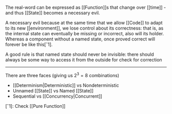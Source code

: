 The real-word can be expressed as [[Function]]s that change over [[time]] - and thus [[State]] becomes a necessary evil.

A necessary evil because at the same time that we allow [[Code]] to adapt to its new [[environment]], we lose control about its correctness: that is, as the internal state can eventually be missing or incorrect, also will its holder. Whereas a component without a named state, once proved correct will forever be like this[ˆ1].

A good rule is that named state should never be invisible: there should always be some way to access it from the outside for check for correction

---

There are three faces (giving us $2^{3} = 8$ combinations)

- [[Determinism|Deterministic]] vs Nondeterministic
- Unnamed [[State]] vs Named [[State]]
- Sequential vs [[Concurrency|Concurrent]]

[ˆ1]: Check [[Pure Function]]